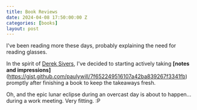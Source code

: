 ```yaml
---
title: Book Reviews
date: 2024-04-08 17:50:00:00 Z
categories: [books]
layout: post
---
```


I've been reading more these days, probably explaining the need for reading glasses.

In the spirit of [Derek Sivers](https://sive.rs/book), I've decided to starting actively taking **[notes and impressions]**(https://gist.github.com/paulywill/7f652249516107a42ba839267f3341fb) promptly after finishing a book to keep the takeaways fresh.

Oh, and the epic lunar eclipse during an overcast day is about to happen... during a work meeting. Very fitting. :P


